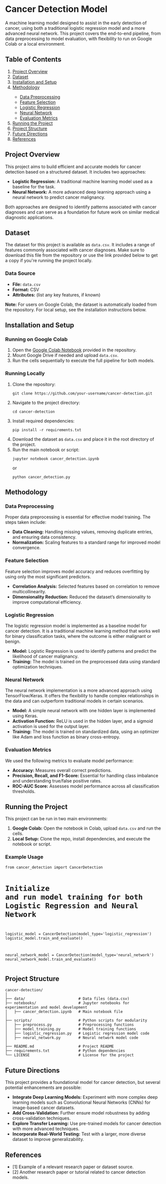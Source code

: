 <body>

<h1>Cancer Detection Model</h1>

<p>A machine learning model designed to assist in the early detection of cancer, using both a traditional logistic regression model and a more advanced neural network. This project covers the end-to-end pipeline, from data preprocessing to model evaluation, with flexibility to run on Google Colab or a local environment.</p>

<h2>Table of Contents</h2>
<ol>
  <li><a href="#project-overview">Project Overview</a></li>
  <li><a href="#dataset">Dataset</a></li>
  <li><a href="#installation-and-setup">Installation and Setup</a></li>
  <li><a href="#methodology">Methodology</a></li>
  <ul>
    <li><a href="#data-preprocessing">Data Preprocessing</a></li>
    <li><a href="#feature-selection">Feature Selection</a></li>
    <li><a href="#logistic-regression">Logistic Regression</a></li>
    <li><a href="#neural-network">Neural Network</a></li>
    <li><a href="#evaluation-metrics">Evaluation Metrics</a></li>
  </ul>
  <li><a href="#running-the-project">Running the Project</a></li>
  <li><a href="#project-structure">Project Structure</a></li>
  <li><a href="#future-directions">Future Directions</a></li>
  <li><a href="#references">References</a></li>
</ol>

<h2 id="project-overview">Project Overview</h2>
<p>This project aims to build efficient and accurate models for cancer detection based on a structured dataset. It includes two approaches:
  <ul>
    <li><strong>Logistic Regression:</strong> A traditional machine learning model used as a baseline for the task.</li>
    <li><strong>Neural Network:</strong> A more advanced deep learning approach using a neural network to predict cancer malignancy.</li>
  </ul>
Both approaches are designed to identify patterns associated with cancer diagnoses and can serve as a foundation for future work on similar medical diagnostic applications.</p>

<h2 id="dataset">Dataset</h2>
<p>The dataset for this project is available as <code>data.csv</code>. It includes a range of features commonly associated with cancer diagnoses. Make sure to download this file from the repository or use the link provided below to get a copy if you're running the project locally.</p>

<h3>Data Source</h3>
<ul>
  <li><strong>File:</strong> <code>data.csv</code></li>
  <li><strong>Format:</strong> CSV</li>
  <li><strong>Attributes:</strong> (list any key features, if known)</li>
</ul>
<p><strong>Note:</strong> For users on Google Colab, the dataset is automatically loaded from the repository. For local setup, see the installation instructions below.</p>

<h2 id="installation-and-setup">Installation and Setup</h2>

<h3>Running on Google Colab</h3>
<ol>
  <li>Open the <a href="link-to-colab-notebook">Google Colab Notebook</a> provided in the repository.</li>
  <li>Mount Google Drive if needed and upload <code>data.csv</code>.</li>
  <li>Run the cells sequentially to execute the full pipeline for both models.</li>
</ol>

<h3>Running Locally</h3>
<ol>
  <li>Clone the repository:
    <pre><code>git clone https://github.com/your-username/cancer-detection.git</code></pre>
  </li>
  <li>Navigate to the project directory:
    <pre><code>cd cancer-detection</code></pre>
  </li>
  <li>Install required dependencies:
    <pre><code>pip install -r requirements.txt</code></pre>
  </li>
  <li>Download the dataset as <code>data.csv</code> and place it in the root directory of the project.</li>
  <li>Run the main notebook or script:
    <pre><code>jupyter notebook cancer_detection.ipynb</code></pre>
    or
    <pre><code>python cancer_detection.py</code></pre>
  </li>
</ol>

<h2 id="methodology">Methodology</h2>

<h3 id="data-preprocessing">Data Preprocessing</h3>
<p>Proper data preprocessing is essential for effective model training. The steps taken include:</p>
<ul>
  <li><strong>Data Cleaning:</strong> Handling missing values, removing duplicate entries, and ensuring data consistency.</li>
  <li><strong>Normalization:</strong> Scaling features to a standard range for improved model convergence.</li>
</ul>

<h3 id="feature-selection">Feature Selection</h3>
<p>Feature selection improves model accuracy and reduces overfitting by using only the most significant predictors.</p>
<ul>
  <li><strong>Correlation Analysis:</strong> Selected features based on correlation to remove multicollinearity.</li>
  <li><strong>Dimensionality Reduction:</strong> Reduced the dataset’s dimensionality to improve computational efficiency.</li>
</ul>

<h3 id="logistic-regression">Logistic Regression</h3>
<p>The logistic regression model is implemented as a baseline model for cancer detection. It is a traditional machine learning method that works well for binary classification tasks, where the outcome is either malignant or benign.</p>
<ul>
  <li><strong>Model:</strong> Logistic Regression is used to identify patterns and predict the likelihood of cancer malignancy.</li>
  <li><strong>Training:</strong> The model is trained on the preprocessed data using standard optimization techniques.</li>
</ul>

<h3 id="neural-network">Neural Network</h3>
<p>The neural network implementation is a more advanced approach using TensorFlow/Keras. It offers the flexibility to handle complex relationships in the data and can outperform traditional models in certain scenarios.</p>
<ul>
  <li><strong>Model:</strong> A simple neural network with one hidden layer is implemented using Keras.</li>
  <li><strong>Activation Function:</strong> ReLU is used in the hidden layer, and a sigmoid activation is used for the output layer.</li>
  <li><strong>Training:</strong> The model is trained on standardized data, using an optimizer like Adam and loss function as binary cross-entropy.</li>
</ul>

<h3 id="evaluation-metrics">Evaluation Metrics</h3>
<p>We used the following metrics to evaluate model performance:</p>
<ul>
  <li><strong>Accuracy:</strong> Measures overall correct predictions.</li>
  <li><strong>Precision, Recall, and F1-Score:</strong> Essential for handling class imbalance and understanding true/false positive rates.</li>
  <li><strong>ROC-AUC Score:</strong> Assesses model performance across all classification thresholds.</li>
</ul>

<h2 id="running-the-project">Running the Project</h2>
<p>This project can be run in two main environments:</p>
<ol>
  <li><strong>Google Colab:</strong> Open the notebook in Colab, upload <code>data.csv</code> and run the cells.</li>
  <li><strong>Local Setup:</strong> Clone the repo, install dependencies, and execute the notebook or script.</li>
</ol>

<h3>Example Usage</h3>
<pre><code>from cancer_detection import CancerDetection

# Initialize and run model training for both Logistic Regression and Neural Network
logistic_model = CancerDetection(model_type='logistic_regression')
logistic_model.train_and_evaluate()

neural_network_model = CancerDetection(model_type='neural_network')
neural_network_model.train_and_evaluate()</code></pre>

<h2 id="project-structure">Project Structure</h2>

<pre><code>cancer-detection/
│
├── data/                        # Data files (data.csv)
├── notebooks/                   # Jupyter notebooks for experimentation and model development
│   ├── cancer_detection.ipynb   # Main notebook file
│
├── scripts/                     # Python scripts for modularity
│   ├── preprocess.py            # Preprocessing functions
│   ├── model_training.py        # Model training functions
│   ├── logistic_regression.py   # Logistic regression model code
│   ├── neural_network.py        # Neural network model code
│
├── README.md                    # Project README
├── requirements.txt             # Python dependencies
└── LICENSE                      # License for the project
</code></pre>

<h2 id="future-directions">Future Directions</h2>
<p>This project provides a foundational model for cancer detection, but several potential enhancements are possible:</p>
<ul>
  <li><strong>Integrate Deep Learning Models:</strong> Experiment with more complex deep learning models such as Convolutional Neural Networks (CNNs) for image-based cancer datasets.</li>
  <li><strong>Add Cross-Validation:</strong> Further ensure model robustness by adding cross-validation techniques.</li>
  <li><strong>Explore Transfer Learning:</strong> Use pre-trained models for cancer detection with more advanced techniques.</li>
  <li><strong>Incorporate Real-World Testing:</strong> Test with a larger, more diverse dataset to improve generalizability.</li>
</ul>

<h2 id="references">References</h2>
<ul>
  <li>[1] Example of a relevant research paper or dataset source.</li>
  <li>[2] Another research paper or tutorial related to cancer detection models.</li>
</ul>

</body>
